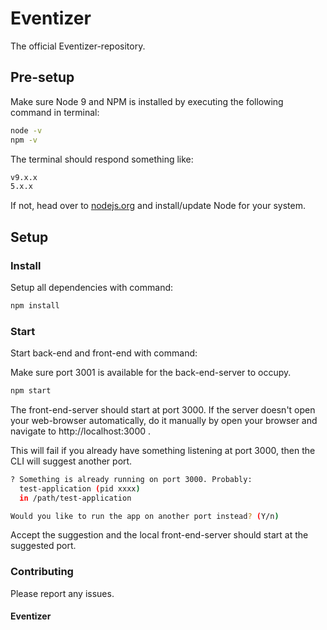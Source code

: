 # Eventizer
The official Eventizer-repository.

## Pre-setup
Make sure Node 9 and NPM is installed by executing the following command in terminal:

```bash
node -v
npm -v
```

The terminal should respond something like:

```bash
v9.x.x
5.x.x
```

If not, head over to [nodejs.org](https://nodejs.org/en/) and install/update Node for your system.

## Setup
### Install
Setup all dependencies with command:

```bash
npm install
```

### Start
Start back-end and front-end with command:

Make sure port 3001 is available for the back-end-server to occupy.

```bash
npm start
```

The front-end-server should start at port 3000. If the server doesn't open your web-browser automatically, do it manually by open your browser and navigate to http://localhost:3000 .

This will fail if you already have something listening at port 3000, then the CLI will suggest another port.

```bash
? Something is already running on port 3000. Probably:
  test-application (pid xxxx)
  in /path/test-application

Would you like to run the app on another port instead? (Y/n)
```

Accept the suggestion and the local front-end-server should start at the suggested port.

### Contributing
Please report any issues.

#### Eventizer
